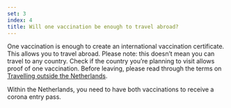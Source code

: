 ```yaml
---
set: 3
index: 4
title: Will one vaccination be enough to travel abroad?
---
```



One vaccination is enough to create an international vaccination certificate. This allows you to travel abroad. Please note: this doesn’t mean you can travel to any country. Check if the country you’re planning to visit allows proof of one vaccination. Before leaving, please read through the terms on <a href="https://www.netherlandsworldwide.nl/travelling-outside-the-netherlands" rel="noopener noreferrer" target="_blank">Travelling outside the Netherlands</a>. 

Within the Netherlands, you need to have both vaccinations to receive a corona entry pass.
